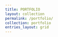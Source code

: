 ```yaml
---
title: PORTFOLIO
layout: collection
permalink: /portfolio/
collection: portfolio
entries_layout: grid
---
```

